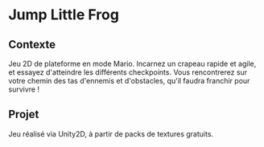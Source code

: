 # Jump Little Frog 

## Contexte

Jeu 2D de plateforme en mode Mario. Incarnez un crapeau rapide et agile, et essayez d'atteindre les différents checkpoints. Vous rencontrerez sur votre chemin des tas d'ennemis et d'obstacles, qu'il faudra franchir pour survivre !

## Projet

Jeu réalisé via Unity2D, à partir de packs de textures gratuits.
